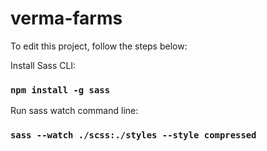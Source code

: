 # verma-farms

To edit this project, follow the steps below:

Install Sass CLI:
### `npm install -g sass`

Run sass watch command line:
### `sass --watch ./scss:./styles --style compressed`
